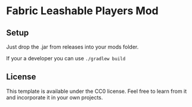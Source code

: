 # Fabric Leashable Players Mod

## Setup

Just drop the .jar from releases into your mods folder.

If your a developer you can use `./gradlew build`

## License

This template is available under the CC0 license. Feel free to learn from it and incorporate it in your own projects.
